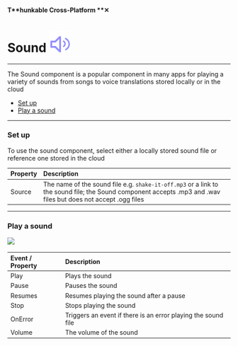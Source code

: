 #### T**hunkable Cross-Platform **✕

# Sound  ![](/assets/iOSviewIconSound.png)

---

The Sound component is a popular component in many apps for playing a variety of sounds from songs to voice translations stored locally or in the cloud

* [Set up](#set-up)
* [Play a sound](#play-a-sound)

---

### Set up

To use the sound component, select either a locally stored sound file or reference one stored in the cloud

| Property | Description |
| :--- | :--- |
| Source | The name of the sound file e.g. `shake-it-off.mp3` or a link to the sound file; the Sound component accepts .mp3 and .wav files but does not accept .ogg files |

---

### Play a sound

![](/assets/sound-✕-fig-1.png)

| Event / Property | Description |
| :--- | :--- |
| Play | Plays the sound |
| Pause | Pauses the sound |
| Resumes | Resumes playing the sound after a pause |
| Stop | Stops playing the sound |
| OnError | Triggers an event if there is an error playing the sound file |
| Volume | The volume of the sound |



